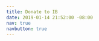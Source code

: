 ```yaml
---
title: Donate to IB
date: 2019-01-14 21:52:00 -08:00
nav: true
navbutton: true
---
```


<script src='https://actionnetwork.org/widgets/v3/fundraising/friend-of-ib?format=js&source=website-widget'></script><div id='can-fundraising-area-friend-of-ib' style='width: 100%'><!-- this div is the target for our HTML insertion --></div>
